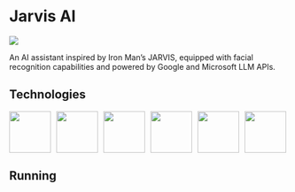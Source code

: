 # Jarvis AI

<img src="https://miro.medium.com/v2/resize:fit:3840/1*1YUR0pyV-WSKH9KrsCstCA.jpeg"/>

An AI assistant inspired by Iron Man’s JARVIS, equipped with facial recognition capabilities and powered by Google and Microsoft LLM APIs.

## Technologies

<div style="display: flex; gap: 10px; align-items: center;">
    <img src="https://img.icons8.com/?size=100&id=17949&format=png&color=000000" width="75"/>
    <img src="https://img.icons8.com/?size=100&id=22989&format=png&color=000000" width="75"/>
    <img src="https://img.icons8.com/?size=100&id=13441&format=png&color=000000" width="75"/>
    <img src="https://img.icons8.com/?size=100&id=laVIsJnTtYoj&format=png&color=000000" width="75"/>
    <img src="https://img.icons8.com/?size=100&id=20909&format=png&color=000000" width="75"/>
    <img src="https://img.icons8.com/?size=100&id=21278&format=png&color=000000" width="75"/>
</div>

## Running



